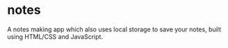 # notes
A notes making app which also uses local storage to save your notes, built using HTML/CSS  and JavaScript. 
